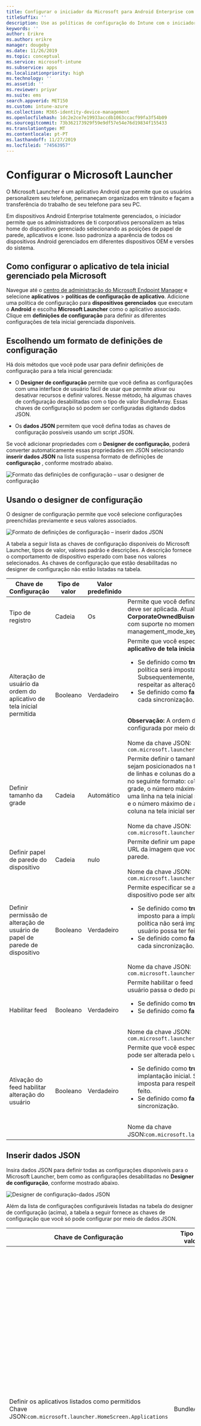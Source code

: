 ```yaml
---
title: Configurar o iniciador da Microsoft para Android Enterprise com o Intune
titleSuffix: ''
description: Use as políticas de configuração do Intune com o iniciador Microsoft.
keywords: ''
author: Erikre
ms.author: erikre
manager: dougeby
ms.date: 11/26/2019
ms.topic: conceptual
ms.service: microsoft-intune
ms.subservice: apps
ms.localizationpriority: high
ms.technology: ''
ms.assetid: ''
ms.reviewer: priyar
ms.suite: ems
search.appverid: MET150
ms.custom: intune-azure
ms.collection: M365-identity-device-management
ms.openlocfilehash: 1dc2e2ce7e19933accdb1063ccacf99fa3f54b09
ms.sourcegitcommit: 73b362173929f59e9df57e54e76d19834f155433
ms.translationtype: MT
ms.contentlocale: pt-PT
ms.lasthandoff: 11/27/2019
ms.locfileid: "74563957"
---
```

# <a name="configure-microsoft-launcher"></a>Configurar o Microsoft Launcher

O Microsoft Launcher é um aplicativo Android que permite que os usuários personalizem seu telefone, permaneçam organizados em trânsito e façam a transferência do trabalho de seu telefone para seu PC. 

Em dispositivos Android Enterprise totalmente gerenciados, o iniciador permite que os administradores de ti corporativos personalizem as telas home do dispositivo gerenciado selecionando as posições de papel de parede, aplicativos e ícone. Isso padroniza a aparência de todos os dispositivos Android gerenciados em diferentes dispositivos OEM e versões do sistema. 

## <a name="how-to-configure-the-microsoft-managed-home-screen-app"></a>Como configurar o aplicativo de tela inicial gerenciado pela Microsoft 

Navegue até o [centro de administração do Microsoft Endpoint Manager](https://go.microsoft.com/fwlink/?linkid=2109431) e selecione **aplicativos** > **políticas de configuração de aplicativo**. Adicione uma política de configuração para **dispositivos gerenciados** que executam o **Android** e escolha **Microsoft Launcher** como o aplicativo associado. Clique em **definições de configuração** para definir as diferentes configurações de tela inicial gerenciada disponíveis. 

## <a name="choosing-a-configuration-settings-format"></a>Escolhendo um formato de definições de configuração 

Há dois métodos que você pode usar para definir definições de configuração para a tela inicial gerenciada: 

- O **Designer de configuração** permite que você defina as configurações com uma interface de usuário fácil de usar que permite ativar ou desativar recursos e definir valores. Nesse método, há algumas chaves de configuração desabilitadas com o tipo de valor BundleArray. Essas chaves de configuração só podem ser configuradas digitando dados JSON. 

- Os **dados JSON** permitem que você defina todas as chaves de configuração possíveis usando um script JSON. 

Se você adicionar propriedades com o **Designer de configuração**, poderá converter automaticamente essas propriedades em JSON selecionando **inserir dados JSON** na lista suspensa formato de definições de **configuração** , conforme mostrado abaixo.

   ![Formato das definições de configuração – usar o designer de configuração](./media/configure-microsoft-launcher/configure-microsoft-launcher-01.png)

## <a name="using-configuration-designer"></a>Usando o designer de configuração

O designer de configuração permite que você selecione configurações preenchidas previamente e seus valores associados.

   ![Formato de definições de configuração – inserir dados JSON](./media/configure-microsoft-launcher/configure-microsoft-launcher-02.png)

A tabela a seguir lista as chaves de configuração disponíveis do Microsoft Launcher, tipos de valor, valores padrão e descrições. A descrição fornece o comportamento de dispositivo esperado com base nos valores selecionados. As chaves de configuração que estão desabilitadas no designer de configuração não estão listadas na tabela.

|    Chave de Configuração    |    Tipo de valor    |    Valor predefinido    |    Description     |
|---------------------------------------------------|------------------|---------------------|-------------------------------------------------------------------------------------------------------------------------------------------------------------------------------------------------------------------------------------------------------------------------------------------------------------------------------------------------------------------------------------------------------------------------------------------------------------------------------------------------------------------------------------------------------------------------------|
|    Tipo de registro    |    Cadeia     |    Os    |    Permite que você defina o tipo de registro ao qual essa política deve ser aplicada. Atualmente, o valor **padrão** refere-se a **CorporateOwnedBuisnessOnly**. Não há outros tipos de registro com suporte no momento.        Nome da chave JSON: management_mode_key        |
|    Alteração de usuário da ordem do aplicativo de tela inicial permitida    |    Booleano    |    Verdadeiro    |    Permite que você especifique se a configuração de **pedido do aplicativo de tela inicial** pode ser alterada pelo usuário final.<ul><li>Se definido como **true**, a ordem do aplicativo definida na política será imposta somente para a implantação inicial. Subsequentemente, a política não será imposta para respeitar as alterações que o usuário possa ter feito.</li><li>Se definido como **false**, a ordem do aplicativo será imposta a cada sincronização.</li></ul><br>**Observação:** A ordem do aplicativo de tela inicial só pode ser configurada por meio do editor de JSON.<br><br>Nome da chave JSON:<br>`com.microsoft.launcher.HomeScreen.AppOrder.UserChangeAllowed`    |
|    Definir tamanho da grade    |    Cadeia    |    Automático    |    Permite definir o tamanho da grade para que os aplicativos sejam posicionados na tela inicial. Você pode definir o número de linhas e colunas do aplicativo para definir o tamanho da grade no seguinte formato: `columns;rows`. Se você definir o tamanho da grade, o número máximo de aplicativos que serão mostrados em uma linha na tela inicial será o número de linhas que você definiu e o número máximo de aplicativos que serão mostrados em uma coluna na tela inicial seria o número de colunas que você definiu.<br><br>        Nome da chave JSON:<br>`com.microsoft.launcher.HomeScreen.GridSize`    |
|    Definir papel de parede do dispositivo    |    Cadeia    |    nulo    |    Permite definir um papel de parede de sua escolha digitando a URL da imagem que você deseja definir como um papel de parede.<br><br>Nome da chave JSON:<br>`com.microsoft.launcher.Wallpaper.URL`    |
|    Definir permissão de alteração de usuário de papel de parede de dispositivo    |    Booleano    |    Verdadeiro    |    Permite especificar se a configuração definir papel de parede do dispositivo pode ser alterada pelo usuário final.<ul><li>Se definido como **true**, o papel de parede na política só será imposto para a implantação inicial. Subsequentemente, a política não será imposta para respeitar as alterações que o usuário possa ter feito.</li><li>Se definido como **false**, o papel de parede será aplicado a cada sincronização.</li></ul><br>Nome da chave JSON:<br>`com.microsoft.launcher.Wallpaper.URL.UserChangeAllowed`        |
|    Habilitar feed    |    Booleano    |    Verdadeiro    |    Permite habilitar o feed do iniciador no dispositivo quando o usuário passa o dedo para a direita na tela inicial.<ul><li>Se definido como **true**, o feed será habilitado.</li><li>Se definido como **false**, o feed será desabilitado.</li></ul><br>Nome da chave JSON:<br>`com.microsoft.launcher.Feed.Enabled`    |
|    Ativação do feed habilitar alteração do usuário    |    Booleano    |    Verdadeiro    |     Permite que você especifique se a configuração **habilitar feed** pode ser alterada pelo usuário final.<ul><li>Se definido como **true**, o feed só será imposto para a implantação inicial. Subsequentemente, a política não será imposta para respeitar as alterações que o usuário possa ter feito.</li><li>Se definido como **false**, o feed será aplicado a cada sincronização.</li></ul><br>Nome da chave JSON:`com.microsoft.launcher.Feed.Enabled.UserChangeAllowed`    |

## <a name="enter-json-data"></a>Inserir dados JSON

Insira dados JSON para definir todas as configurações disponíveis para o Microsoft Launcher, bem como as configurações desabilitadas no **Designer de configuração**, conforme mostrado abaixo.

   ![Designer de configuração-dados JSON](./media/configure-microsoft-launcher/configure-microsoft-launcher-03.png)

Além da lista de configurações configuráveis listadas na tabela do designer de configuração (acima), a tabela a seguir fornece as chaves de configuração que você só pode configurar por meio de dados JSON.

|    Chave de Configuração    |    Tipo de valor    |    Valor predefinido    |    Description     |
|----------------------------------------------------------------------------------------------------|-------------------|-------------------------------------------------------------------------------------|------------------------------------------------------------------------------------------------------------------------------------------------------------------------------------------------------------------------------------------------------------------------------------------------------------------------------------------------------------------------------------------------------------------------------------------------------------------------------------------------------------------------------------------------------------------------------------------------------------------------------------------------------------------------------------|
|    Definir os aplicativos listados como permitidos<br>Chave JSON:`com.microsoft.launcher.HomeScreen.Applications`    |    BundleArray    | Consulte: [set Allow-listed applications](configure-microsoft-launcher.md#set-allow-listed-applications)</sup>    |    Permite que você defina o conjunto de aplicativos visíveis na tela inicial de entre os aplicativos instalados no dispositivo. Você pode definir os aplicativos inserindo o nome do pacote de aplicativo dos aplicativos que você gostaria de tornar visíveis, por exemplo, `com.android.settings` tornaria as configurações acessíveis na tela inicial. Os aplicativos que você permite-listar nesta seção já devem estar instalados no dispositivo para que fiquem visíveis na tela inicial.<p>Properties<ul><li>**Pacote:** O nome do pacote de aplicativos</li><li>**Classe:** A atividade do aplicativo, que é específica para uma determinada página de aplicativo. Ele usará a página de aplicativo padrão se esse valor estiver vazio.</li></ul>      |
|    Ordem do aplicativo de tela inicial<br>Chave JSON: `com.microsoft.launcher.HomeScreen.AppOrder`    |    BundleArray    |    Consulte: [ordem do aplicativo de tela inicial](configure-microsoft-launcher.md#home-screen-app-order)      |    Permite que você especifique a ordem do aplicativo na tela inicial.<p>Properties<br><ul><li>**Tipo:** O único tipo com suporte é `application`.</li><li>**Posição:** O ícone do aplicativo slot na tela inicial. Isso começa na posição 1 na parte superior esquerda e vai da esquerda para a direita, de cima para baixo.</li><li>**Pacote:** O nome do pacote de aplicativos.</li><li>**Classe:** A atividade do aplicativo, que é específica para uma determinada página de aplicativo. A página de aplicativo padrão será usada se esse valor estiver vazio.</li></ul>    |

### <a name="set-allow-listed-applications"></a>Definir os aplicativos listados como permitidos

```JSON
{
    "key": "com.microsoft.launcher.HomeScreen.Applications",
    "valueBundleArray": 
    [
        {
            "managedProperty": [
                {
                    "key": "package",
                    "valueString": ""
                },
                {
                    "key": "class",
                    "valueString": ""
                }
            ]
        }
    ]
}
```

### <a name="home-screen-app-order"></a>Ordem do aplicativo de tela inicial

```JSON
{
    "key": "com.microsoft.launcher.HomeScreen.AppOrder",
    "valueBundleArray": 
    [
        {
            "managedProperty": [
                {
                    "key": "type",
                    "valueString": "application"
                },
                {
                    "key": "position",
                    "valueInteger": 0
                },
                {
                    "key": "package",
                    "valueString": ""
                },
                {
                    "key": "class",
                    "valueString": ""
                }
            ]
        }
    ]
}
```

Este é um exemplo de script JSON com todas as chaves de configuração disponíveis incluídas:

```JSON
{
    "kind": "androidenterprise#managedConfiguration", 
    "productId": "app:com.microsoft.launcher", 
    "managedProperty": [
        {
            "key": "management_mode_key", 
            "valueString": "Default"
        }, 
        {
            "key": "com.microsoft.launcher.Feed.Enable.UserChangeAllowed", 
            "valueBool": false
        }, 
        {
            "key": "com.microsoft.launcher.Feed.Enable", 
            "valueBool": true
        }, 
        {
            "key": "com.microsoft.launcher.Wallpaper.Url.UserChangeAllowed", 
            "valueBool": false
        }, 
        {
            "key": "com.microsoft.launcher.Wallpaper.Url", 
            "valueBool": "http://www.contoso.com/wallpaper.png"
        }, 
        {
            "key": "com.microsoft.launcher.HomeScreen.GridSize", 
            "valueString": "5;5"
        }, 
        {
            "key": "com.microsoft.launcher.HomeScreen.Applications", 
            "valueBundleArray": [
                {
                    "managedProperty": [
                        {
                            "key": "package", 
                            "valueString": "com.ups.mobile.android"
                        }, 
                        {
                            "key": "class", 
                            "valueString": ""
                        }
                    ]
                }, 
                {
                    "managedProperty": [
                        {
                            "key": "package", 
                            "valueString": "com.microsoft.teams"
                        }, 
                        {
                            "key": "class", 
                            "valueString": ""
                        }
                    ]
                }, 
                {
                    "managedProperty": [
                        {
                            "key": "package", 
                            "valueString": "com.microsoft.bing"
                        }, 
                        {
                            "key": "class", 
                            "valueString": ""
                        }
                    ]
                }
            ]
        }, 
        {
            "key": "com.microsoft.launcher.HomeScreen.AppOrder.UserChangeAllowed", 
            "valueBool": false
        }, 
        {
            "key": "com.microsoft.launcher.HomeScreen.AppOrder", 
            "valueBundleArray": [
                {
                    "managedProperty": [
                        {
                            "key": "type", 
                            "valueString": "application"
                        }, 
                        {
                            "key": "position", 
                            "valueInteger": 17
                        }, 
                        {
                            "key": "package", 
                            "valueString": "com.ups.mobile.android"
                        }, 
                        {
                            "key": "class", 
                            "valueString": ""
                        }
                    ]
                }, 
                {
                    "managedProperty": [
                        {
                            "key": "type", 
                            "valueString": "application"
                        }, 
                        {
                            "key": "position", 
                            "valueInteger": 18
                        }, 
                        {
                            "key": "package", 
                            "valueString": "com.microsoft.teams"
                        }, 
                        {
                            "key": "class", 
                            "valueString": ""
                        }
                    ]
                }, 
                {
                    "managedProperty": [
                        {
                            "key": "type", 
                            "valueString": "application"
                        }, 
                        {
                            "key": "position", 
                            "valueInteger": 19
                        }, 
                        {
                            "key": "package", 
                            "valueString": "com.microsoft.bing"
                        }, 
                        {
                            "key": "class", 
                            "valueString": ""
                        }
                    ]
                }
            ]
        }
    ]
}
```

## <a name="next-steps"></a>Próximos passos

- Para obter mais informações sobre dispositivos Android Enterprise totalmente gerenciados, consulte [Configurar o registro do Intune do Android Enterprise gerenciar totalmente os dispositivos](../enrollment/android-fully-managed-enroll.md).
